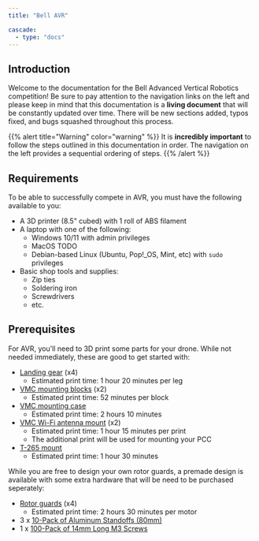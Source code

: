 ```yaml
---
title: "Bell AVR"

cascade:
  - type: "docs"
---
```


## Introduction

Welcome to the documentation for the Bell Advanced Vertical Robotics competition!
Be sure to pay attention to the navigation links on the left and please keep in mind
that this documentation is a **living document** that will be constantly updated over time.
There will be new sections added, typos fixed, and bugs squashed throughout
this process.

{{% alert title="Warning" color="warning" %}}
It is **incredibly important** to follow the steps outlined in this documentation in
order. The navigation on the left provides a sequential ordering of steps.
{{% /alert %}}

## Requirements

To be able to successfully compete in AVR, you must have the following
available to you:

- A 3D printer (8.5" cubed) with 1 roll of ABS filament
- A laptop with one of the following:
  - Windows 10/11 with admin privileges
  - MacOS TODO
  - Debian-based Linux (Ubuntu, Pop!\_OS, Mint, etc) with `sudo` privileges
- Basic shop tools and supplies:
  - Zip ties
  - Soldering iron
  - Screwdrivers
  - etc.

## Prerequisites

For AVR, you'll need to 3D print some parts for your drone.
While not needed immediately, these are good to get started with:

- [Landing gear](https://github.com/bellflight/AVR-2022/blob/main/3DPrints/Misc/Drone_Landing_Spike.STL) (x4)
  - Estimated print time: 1 hour 20 minutes per leg
- [VMC mounting blocks](https://github.com/bellflight/AVR-2022/blob/main/3DPrints/JetsonNano/Jetson_Blocks.STL) (x2)
  - Estimated print time: 52 minutes per block
- [VMC mounting case](https://github.com/bellflight/AVR-2022/blob/main/3DPrints/JetsonNano/Jetson_Mount_Cooling.STL)
  - Estimated print time: 2 hours 10 minutes
- [VMC Wi-Fi antenna mount](https://github.com/bellflight/AVR-2022/blob/main/3DPrints/Misc/Wifi_Antenna_Mount.STL) (x2)
  - Estimated print time: 1 hour 15 minutes per print
  - The additional print will be used for mounting your PCC
- [T-265 mount](https://github.com/bellflight/AVR-2022/blob/main/3DPrints/Misc/T265_Rail_Mount.STL)
  - Estimated print time: 1 hour 30 minutes

While you are free to design your own rotor guards, a premade design is available
with some extra hardware that will be need to be purchased seperately:

- [Rotor guards](https://github.com/bellflight/AVR-2022/tree/main/3DPrints/PropGuards) (x4)
  - Estimated print time: 2 hours 30 minutes per motor
- 3 x [10-Pack of Aluminum Standoffs (80mm)](https://www.amazon.com/uxcell-Aluminum-Standoff-Fastener-Quadcopter/dp/B01MSAHZQO/)
- 1 x [100-Pack of 14mm Long M3 Screws](https://www.amazon.com/M3x14mm-Screw-Socket-Screws-100Pcs/dp/B0143GZU4W/)
